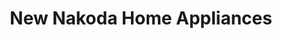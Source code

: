 ---
title: "New Nakoda Home Appliances"
url: /nallasopara-west/new-nakoda-home-appliances/
shop: appliance
---